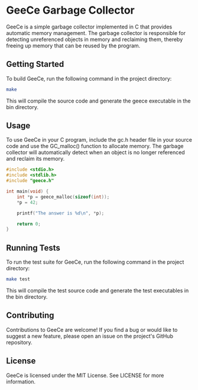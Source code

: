 # GeeCe Garbage Collector

GeeCe is a simple garbage collector implemented in C that provides automatic memory management. The garbage collector is responsible for detecting unreferenced objects in memory and reclaiming them, thereby freeing up memory that can be reused by the program.

## Getting Started

To build GeeCe, run the following command in the project directory:

```BASH
make
```

This will compile the source code and generate the geece executable in the bin directory.

## Usage

To use GeeCe in your C program, include the gc.h header file in your source code and use the GC_malloc() function to allocate memory. The garbage collector will automatically detect when an object is no longer referenced and reclaim its memory.

```C
#include <stdio.h>
#include <stdlib.h>
#include "geece.h"

int main(void) {
    int *p = geece_malloc(sizeof(int));
    *p = 42;

    printf("The answer is %d\n", *p);

    return 0;
}
```

## Running Tests

To run the test suite for GeeCe, run the following command in the project directory:

```BASH
make test
```

This will compile the test source code and generate the test executables in the bin directory.

## Contributing

Contributions to GeeCe are welcome! If you find a bug or would like to suggest a new feature, please open an issue on the project's GitHub repository.

## License

GeeCe is licensed under the MIT License. See LICENSE for more information.
